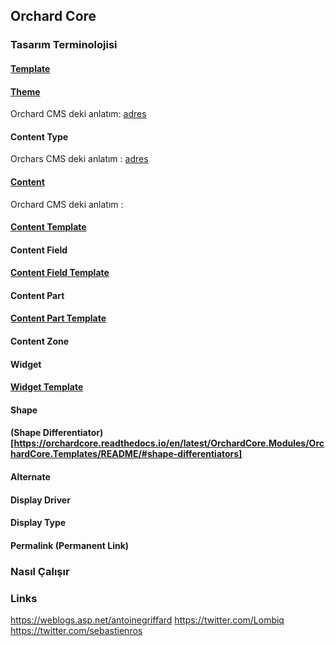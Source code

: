 ## Orchard Core 

### Tasarım Terminolojisi

  #### [Template](https://orchardcore.readthedocs.io/en/latest/OrchardCore.Modules/OrchardCore.Templates/README/#available-templates)

  #### [Theme](https://orchardcore.readthedocs.io/en/latest/OrchardCore.Modules/OrchardCore.Themes/README/)


Orchard CMS deki anlatım: [adres](http://docs.orchardproject.net/en/latest/Documentation/How-Orchard-works/#themes)


  #### Content Type

Orchars CMS deki anlatım : [adres](http://docs.orchardproject.net/en/latest/Documentation/How-Orchard-works/#content-type-system)

  #### [Content](https://orchardcore.readthedocs.io/en/latest/OrchardCore.Modules/OrchardCore.Contents/README/)

Orchard CMS deki anlatım : 


  #### [Content Template](https://orchardcore.readthedocs.io/en/latest/OrchardCore.Modules/OrchardCore.Templates/README/#content-templates)

  #### Content Field


  #### [Content Field Template](https://orchardcore.readthedocs.io/en/latest/OrchardCore.Modules/OrchardCore.Templates/README/#content-field-templates)

  #### Content Part

  #### [Content Part Template](https://orchardcore.readthedocs.io/en/latest/OrchardCore.Modules/OrchardCore.Templates/README/#content-part-templates)

  #### Content Zone

  #### Widget

  #### [Widget Template](https://orchardcore.readthedocs.io/en/latest/OrchardCore.Modules/OrchardCore.Templates/README/#widget-templates)



  #### Shape

  #### (Shape Differentiator)[https://orchardcore.readthedocs.io/en/latest/OrchardCore.Modules/OrchardCore.Templates/README/#shape-differentiators]


  #### Alternate

  #### Display Driver

  #### Display Type

  #### Permalink (Permanent Link)






### Nasıl Çalışır

### Links

https://weblogs.asp.net/antoinegriffard
https://twitter.com/Lombiq
https://twitter.com/sebastienros


